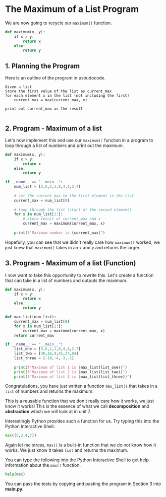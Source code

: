 # The Maximum of a List Program

We are now going to recycle our ``maximum()`` function.
```python
def maximum(x, y):
    if x > y:
        return x
    else:
        return y
```

## 1. Planning the Program

Here is an outline of the program in pseudocode.

```
Given a list 
Store the first value of the list as current_max
for each element x in the list (not including the first)
    current_max = max(current_max, x)

print out current_max as the result
        
```

## 2. Program - Maximum of a list

Let's now implement this and use our ``maximum()`` function in a program to loop through a list of numbers and print out the maximum.

```python
def maximum(x, y):
    if x > y:
        return x
    else:
        return y

if __name__ == "__main__":
    num_list = [3,6,2,1,8,4,4,2,7]
    
    # set the current max to the first element in the list
    current_max = num_list[0]
    
    # loop through the list (start at the second element)
    for x in num_list[1:]:
        # store result of current_max and x
        current_max = maximum(current_max, x)
    
    print(f"Maximum number is {current_max}")
```

Hopefully, you can see that we didn't really care how ``maximum()`` worked, we just knew that ``maximum()`` takes in an ``x`` and ``y`` and returns the larger.

## 3. Program - Maximum of a list (Function)

I now want to take this opportunity to rewrite this. Let's create a function that can take in a list of numbers and outputs the maximum.

```python
def maximum(x, y):
    if x > y:
        return x
    else:
        return y

def max_list(num_list):
    current_max = num_list[0]
    for x in num_list[1:]:
        current_max = maximum(current_max, x)
    return current_max

if __name__ == "__main__":
    list_one = [3,6,2,1,8,4,4,2,7]
    list_two = [30,16,4,45,27,84]
    list_three = [-10,-4,-3,-2]
    
    print(f"Maximum of list 1 is {max_list(list_one)}")
    print(f"Maximum of list 2 is {max_list(list_two)}")
    print(f"Maximum of list 3 is {max_list(list_three)}")
```

Congratulations, you have just written a function ``max_list()`` that takes in a ``list`` of numbers and returns the maximum. 

This is a reusable function that we don't really care how it works, we just know it works! This is the essence of what we call **decomposition** and **abstraction** which we will look at in unit 7.

Interestingly Python provides such a function for us. Try typing this into the Python Interactive Shell.

```python
max([5,2,4,7])
```

Again let me stress, ``max()`` is a built-in function that we do not know how it works. We just know it takes ``list`` and returns the maximum.

You can type the following into the Python Interactive Shell to get help information about the ``max()`` function.

```python
help(max)
```
  
You can pass the tests by copying and pasting the program in Section 3 into **main.py**.